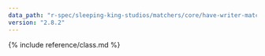 ```yaml
---
data_path: "r-spec/sleeping-king-studios/matchers/core/have-writer-matcher"
version: "2.8.2"
---
```


{% include reference/class.md %}
